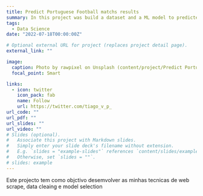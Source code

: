 ```yaml
---
title: Predict Portuguese Football matchs results
summary: In this project was build a dataset and a ML model to predicted the outcome of portuguese football matchs.
tags:
  - Data Science
date: "2022-07-18T00:00:00Z"

# Optional external URL for project (replaces project detail page).
external_link: ""

image:
  caption: Photo by rawpixel on Unsplash (content/project/Predict Portuguese League/liga-fpf-2.png)
  focal_point: Smart

links:
  - icon: twitter
    icon_pack: fab
    name: Follow
    url: https://twitter.com/tiago_v_p_
url_code: ""
url_pdf: ""
url_slides: ""
url_video: ""
# Slides (optional).
#   Associate this project with Markdown slides.
#   Simply enter your slide deck's filename without extension.
#   E.g. `slides = "example-slides"` references `content/slides/example-slides.md`.
#   Otherwise, set `slides = ""`.
# slides: example
---
```


Este projecto tem como objctivo desemvolver as minhas tecnicas de web scrape, data cleaing e model selection
